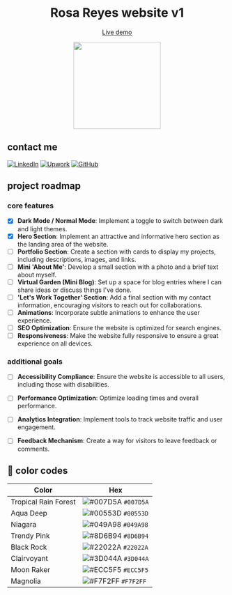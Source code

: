 <p align="center">
    <h1 align="center">Rosa Reyes website v1</h1>
    <a href="https://rosa-reyes-web.vercel.app/"><p align="center">Live demo</p></a>
</p>
<div align="center">
  <img align="center" src='https://github.com/rosareyes/rosa-reyes-web/assets/63470281/cd222b62-5452-44bb-a183-264858b573b0' height='200px'>
</div>

## contact me
[![LinkedIn](https://img.shields.io/badge/linkedin-%230077B5.svg?style=for-the-badge&logo=linkedin&logoColor=white)](https://www.linkedin.com/in/rosaareyesc/)
[![Upwork](https://img.shields.io/badge/UpWork-6FDA44?style=for-the-badge&logo=Upwork&logoColor=white)](https://www.upwork.com/freelancers/~01bcf3b51bb38b47a8)
[![GitHub](https://img.shields.io/badge/github-%23121011.svg?style=for-the-badge&logo=github&logoColor=white)](https://github.com/rosareyes)

## project roadmap

### core features

- [X] **Dark Mode / Normal Mode**: Implement a toggle to switch between dark and light themes.
- [X] **Hero Section**: Implement an attractive and informative hero section as the landing area of the website.
- [ ] **Portfolio Section**: Create a section with cards to display my projects, including descriptions, images, and links.
- [ ] **Mini 'About Me'**: Develop a small section with a photo and a brief text about myself.
- [ ] **Virtual Garden (Mini Blog)**: Set up a space for blog entries where I can share ideas or discuss things I've done.
- [ ] **'Let's Work Together' Section**: Add a final section with my contact information, encouraging visitors to reach out for collaborations.
- [ ] **Animations**: Incorporate subtle animations to enhance the user experience.
- [ ] **SEO Optimization**: Ensure the website is optimized for search engines.
- [ ] **Responsiveness**: Make the website fully responsive to ensure a great experience on all devices.

### additional goals

- [ ] **Accessibility Compliance**: Ensure the website is accessible to all users, including those with disabilities.
- [ ] **Performance Optimization**: Optimize loading times and overall performance.
- [ ] **Analytics Integration**: Implement tools to track website traffic and user engagement.
- [ ] **Feedback Mechanism**: Create a way for visitors to leave feedback or comments.


## 🎨 color codes

| Color          | Hex                                                                |
| -------------- | ------------------------------------------------------------------ |
| Tropical Rain Forest           | ![#007D5A](https://via.placeholder.com/10/007D5A?text=+) `#007D5A` |
| Aqua Deep      | ![#00553D](https://via.placeholder.com/10/00553D?text=+) `#00553D` |
| Niagara  | ![#049A98](https://via.placeholder.com/10/049A98?text=+) `#049A98` |
| Trendy Pink          | ![#8D6B94](https://via.placeholder.com/10/8D6B94?text=+) `#8D6B94` |
| Black Rock    | ![#22022A](https://via.placeholder.com/10/22022A?text=+) `#22022A` |
| Clairvoyant | ![#3D044A](https://via.placeholder.com/10/3D044A?text=+) `#3D044A` |
| Moon Raker          | ![#ECC5F5](https://via.placeholder.com/10/ECC5F5?text=+) `#ECC5F5` |
| Magnolia          | ![#F7F2FF](https://via.placeholder.com/10/F7F2FF?text=+) `#F7F2FF` |
